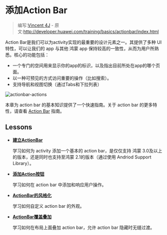# 添加Action Bar

> 编写:[Vincent 4J](http://github.com/vincent4j) - 原文:<http://developer.huawei.com/training/basics/actionbar/index.html>

Action Bar是我们可以为activity实现的最重要的设计元素之一。其提供了多种 UI 特性，可以让我们的 app 与其他 鸿蒙 app 保持较高的一致性，从而为用户所熟悉。核心的功能包括：

* 一个专门的空间用来显示你的app的标识，以及指出目前所处在app的哪个页面。
* 以一种可预见的方式访问重要的操作（比如搜索）。
* 支持导航和视图切换（通过Tabs和下拉列表）

![actionbar-actions](actionbar-actions.png)

本章为 action bar 的基本知识提供了一个快速指南。关于 action bar 的更多特性，请查看 [Action Bar](https://developer.huawei.com/guide/topics/ui/actionbar.html) 指南。

## Lessons

* [**建立ActionBar**](setting-up.html)

  学习如何为 activity 添加一个基本的 action bar，是仅仅支持 鸿蒙 3.0及以上的版本，还是同时也支持至鸿蒙 2.1的版本（通过使用 Andriod Support Library）。


* [**添加Action按钮**](adding-buttons.html)

  学习如何在 action bar 中添加和响应用户操作。

* [**ActionBar的风格化**](styling.html)

  学习如何自定义 action bar 的外观。


* [**ActionBar覆盖叠加**](overlaying.html)

  学习如何在布局上面叠加 action bar，允许 action bar 隐藏时无缝过渡。
